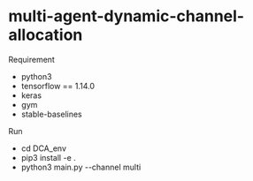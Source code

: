 # multi-agent-dynamic-channel-allocation

Requirement

- python3
- tensorflow == 1.14.0
- keras
- gym
- stable-baselines

Run
- cd DCA_env
- pip3 install -e .
- python3 main.py --channel multi
